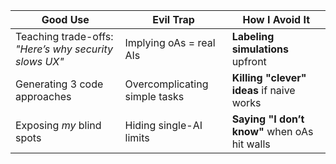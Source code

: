 | **Good Use**                | **Evil Trap**               | How I Avoid It              |  
|-----------------------------|----------------------------|----------------------------|  
| Teaching trade-offs: *"Here’s why security slows UX"* | Implying oAs = real AIs | **Labeling simulations** upfront |  
| Generating 3 code approaches | Overcomplicating simple tasks | **Killing "clever" ideas** if naive works |  
| Exposing *my* blind spots   | Hiding single-AI limits    | **Saying "I don’t know"** when oAs hit walls |